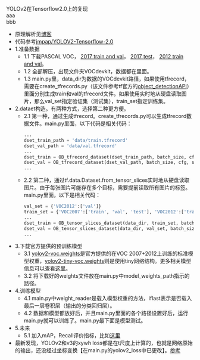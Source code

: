 YOLOv2在Tensorflow2.0上的复现  
aaa  
bbb  
- 原理解析见[博客](https://blog.csdn.net/ying86615791/article/details/102957513)
- 代码参考[jmpap/YOLOV2-Tensorflow-2.0](https://github.com/jmpap/YOLOV2-Tensorflow-2.0)
- 1.准备数据
	- 1.1 下载PASCAL VOC， [2017 train and val](http://pjreddie.com/media/files/VOCtrainval_06-Nov-2007.tar)， [2017 test](http://pjreddie.com/media/files/VOCtest_06-Nov-2007.tar)， [2012 train and val](http://pjreddie.com/media/files/VOCtrainval_11-May-2012.tar)。
	- 1.2 全部解压，出现文件夹VOCdevkit，数据都在里面。
	- 1.3 main.py里，data_dir为数据的VOCdevkit路径，如果使用tfrecord，需要在create_tfrecords.py（该文件参考tf官方的[object_detectionAPI](https://github.com/tensorflow/models/blob/1af55e018eebce03fb61bba9959a04672536107d/research/object_detection/dataset_tools/create_pascal_tf_record.py)）里面分别生成train和val的tfrecord文件。如果使用实时地从硬盘读取图片，那么val_set指定验证集（测试集），train_set指定训练集。
- 2.dataet构造。有两种方式，选择第二种更方便。
	- 2.1 第一种，通过生成tfrecord。create_tfrecords.py可以生成tfrecord数据文件。main.py里面，以下代码是相关代码：
		```python
		...
		dset_train_path = 'data/train.tfrecord'
		dset_val_path = 'data/val.tfrecord'
		...
		dset_train = OB_tfrecord_dataset(dset_train_path, batch_size, cfg, shuffle=False)
		dset_val = OB_tfrecord_dataset(dset_val_path, batch_size, cfg, shuffle=True)
		...
		```
	- 2.2 第二种，通过tf.data.Dataset.from_tensor_slices实时地从硬盘读取图片。由于每张图片可能存在多个目标，需要提前读取所有图片的标签。main.py里面，以下是相关代码：
		```python
		val_set = {'VOC2012':['val']}
		train_set = {'VOC2007':['train', 'val', 'test'], 'VOC2012':['train']}
		...
		dset_train = OB_tensor_slices_dataset(data_dir, train_set, batch_size, cfg, shuffle=True)
		dset_val = OB_tensor_slices_dataset(data_dir, val_set, batch_size, cfg, shuffle=False)
		...
		```
- 3.下载官方提供的预训练模型
	- 3.1 [yolov2-voc.weights](https://pjreddie.com/media/files/yolov2-voc.weights)是官方提供的在VOC 2007+2012上训练的标准模型权重，[yolov2-tiny-voc.weights](https://pjreddie.com/media/files/yolov2-tiny-voc.weights)则是使用tiny网络结构。更多相关模型信息可以查看[这里](https://pjreddie.com/darknet/yolov2/)。
	- 3.2 将下载好的weights文件放在main.py中model_weights_path指示的路径。
- 4.训练模型
	- 4.1 main.py中weight_reader是载入模型权重的方法，iflast表示是否载入最后一层卷积层（输出的分类回归层）。
	- 4.2 数据和模型都放好后，并且main.py里面的各个路径设置好后，运行main.py就可以训练了。main.py最下面是模型测试。
- 5.未来
	- 5.1 加入mAP，Recall评价指标，比如[这里](https://github.com/Cartucho/mAP)
- 最新发现，YOLOv2和v3的xywh loss都是在t尺度上计算的，也就是网络原始的输出，还没经过坐标变换【在main.py的yolov2_loss中已更改】。[参考](https://www.zhihu.com/question/357005177)
		
